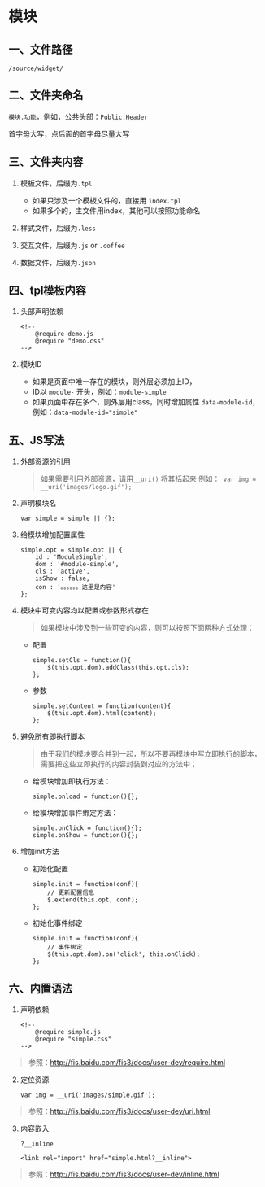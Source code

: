 # 模块

## 一、文件路径
```
/source/widget/
```
## 二、文件夹命名

`模块.功能`，例如，公共头部：`Public.Header`

首字母大写，点后面的首字母尽量大写

## 三、文件夹内容
1. 模板文件，后缀为`.tpl`
    + 如果只涉及一个模板文件的，直接用 `index.tpl`
    + 如果多个的，主文件用index，其他可以按照功能命名
    
2. 样式文件，后缀为`.less`

3. 交互文件，后缀为`.js` or `.coffee`

4. 数据文件，后缀为`.json`

## 四、tpl模板内容
1. 头部声明依赖
    ```
    <!--
        @require demo.js
        @require "demo.css"
    -->
    ```

2. 模块ID
    + 如果是页面中唯一存在的模块，则外层必须加上ID，
    + ID以 `module-` 开头，例如：`module-simple`
    + 如果页面中存在多个，则外层用class，同时增加属性 `data-module-id`，例如：`data-module-id="simple"`
    
## 五、JS写法
1. 外部资源的引用
    > 如果需要引用外部资源，请用`__uri()` 将其括起来
    > 例如：` var img = __uri('images/logo.gif');`
    
2. 声明模块名
    ```
    var simple = simple || {};
    ```

3. 给模块增加配置属性
    ```
    simple.opt = simple.opt || {
        id : 'ModuleSimple',
        dom : '#module-simple',
        cls : 'active',
        isShow : false,
        con : '。。。。。。这里是内容'
    };
    ```

4. 模块中可变内容均以配置或参数形式存在
    
    > 如果模块中涉及到一些可变的内容，则可以按照下面两种方式处理：
    
    + 配置
        ```
        simple.setCls = function(){
            $(this.opt.dom).addClass(this.opt.cls);
        };
        ```
        
    + 参数
        ```
        simple.setContent = function(content){
            $(this.opt.dom).html(content);
        };
        ```

5. 避免所有即执行脚本
    
    > 由于我们的模块要合并到一起，所以不要再模块中写立即执行的脚本，需要把这些立即执行的内容封装到对应的方法中；
    
    + 给模块增加即执行方法：
        ```
        simple.onload = function(){};
        ```
        
    + 给模块增加事件绑定方法：
        ```
        simple.onClick = function(){};
        simple.onShow = function(){};
        ```
    
6. 增加init方法
    + 初始化配置
        ```
        simple.init = function(conf){
            // 更新配置信息
            $.extend(this.opt, conf);
        };
        ```
    + 初始化事件绑定
        ```
        simple.init = function(conf){
            // 事件绑定
            $(this.opt.dom).on('click', this.onClick);
        };
        ```



## 六、内置语法

1. 声明依赖
    ```
    <!--
        @require simple.js
        @require "simple.css"
    -->
    ```

> 参照：http://fis.baidu.com/fis3/docs/user-dev/require.html

2. 定位资源
    ```
    var img = __uri('images/simple.gif');
    ```

> 参照：http://fis.baidu.com/fis3/docs/user-dev/uri.html

3. 内容嵌入

    ```
    ?__inline

    <link rel="import" href="simple.html?__inline">
    ```

> 参照：http://fis.baidu.com/fis3/docs/user-dev/inline.html